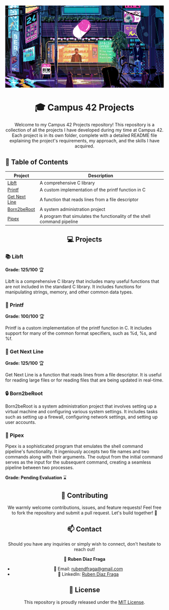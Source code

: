 <div align="center">

![Banner](.github/readme/banner42.gif)

# :mortar_board: Campus 42 Projects

Welcome to my Campus 42 Projects repository! This repository is a collection of all the projects I have developed during my time at Campus 42. Each project is in its own folder, complete with a detailed README file explaining the project's requirements, my approach, and the skills I have acquired.

</div>

## :bookmark_tabs: Table of Contents

| Project | Description |
|---------|-------------|
| [Libft](https://github.com/rubendiazzz/libft) | A comprehensive C library |
| [Printf](https://github.com/rubendiazzz/printf) | A custom implementation of the printf function in C |
| [Get Next Line](https://github.com/rubendiazzz/get-next-line) | A function that reads lines from a file descriptor |
| [Born2beRoot](#born2beroot) | A system administration project |
| [Pipex](https://github.com/rubendiazzz/pipex) | A program that simulates the functionality of the shell command pipeline |

<div align="center">

## :computer: Projects

</div>

### :books: Libft

**Grade: 125/100** :trophy:

Libft is a comprehensive C library that includes many useful functions that are not included in the standard C library. It includes functions for manipulating strings, memory, and other common data types.

### :page_with_curl: Printf

**Grade: 100/100** :trophy:

Printf is a custom implementation of the printf function in C. It includes support for many of the common format specifiers, such as %d, %s, and %f.

### :page_facing_up: Get Next Line

**Grade: 125/100** :trophy:

Get Next Line is a function that reads lines from a file descriptor. It is useful for reading large files or for reading files that are being updated in real-time.

### :lock: Born2beRoot

Born2beRoot is a system administration project that involves setting up a virtual machine and configuring various system settings. It includes tasks such as setting up a firewall, configuring network settings, and setting up user accounts.

### :wrench: Pipex

Pipex is a sophisticated program that emulates the shell command pipeline's functionality. It ingeniously accepts two file names and two commands along with their arguments. The output from the initial command serves as the input for the subsequent command, creating a seamless pipeline between two processes.

**Grade: Pending Evaluation** :hourglass:

<div align="center">

## :handshake: Contributing

We warmly welcome contributions, issues, and feature requests! Feel free to fork the repository and submit a pull request. Let's build together! :construction_worker:

## :mailbox: Contact

Should you have any inquiries or simply wish to connect, don't hesitate to reach out!

👤 **Ruben Diaz Fraga**
- 📧 Email: [rubendfraga@gmail.com](mailto:rubendfraga@gmail.com)
- 💼 LinkedIn: [Ruben Diaz Fraga](www.linkedin.com/in/ruubendiazz)

## :scroll: License

This repository is proudly released under the [MIT License](LICENSE).

</div>
